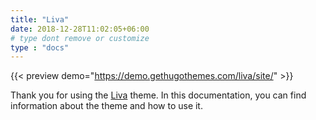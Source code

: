 ```yaml
---
title: "Liva"
date: 2018-12-28T11:02:05+06:00 
# type dont remove or customize
type : "docs"
---
```


{{< preview demo="https://demo.gethugothemes.com/liva/site/" >}}

Thank you for using the [Liva](https://gethugothemes.com/themes/liva/) theme. In this documentation, you can find information about the theme and how to use it.